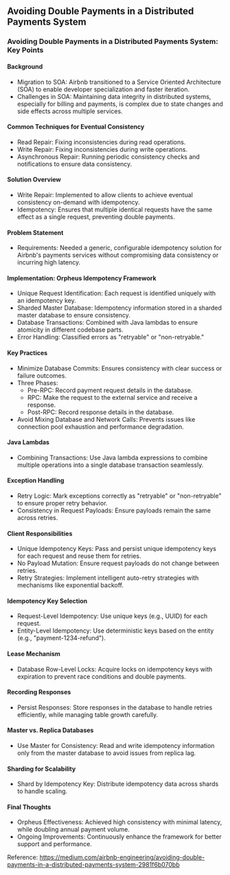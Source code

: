 ## Avoiding Double Payments in a Distributed Payments System


### Avoiding Double Payments in a Distributed Payments System: Key Points

#### Background
- Migration to SOA: Airbnb transitioned to a Service Oriented Architecture (SOA) to enable developer specialization and faster iteration.
- Challenges in SOA: Maintaining data integrity in distributed systems, especially for billing and payments, is complex due to state changes and side effects across multiple services.

#### Common Techniques for Eventual Consistency
- Read Repair: Fixing inconsistencies during read operations.
- Write Repair: Fixing inconsistencies during write operations.
- Asynchronous Repair: Running periodic consistency checks and notifications to ensure data consistency.

#### Solution Overview
- Write Repair: Implemented to allow clients to achieve eventual consistency on-demand with idempotency.
- Idempotency: Ensures that multiple identical requests have the same effect as a single request, preventing double payments.

#### Problem Statement
- Requirements: Needed a generic, configurable idempotency solution for Airbnb's payments services without compromising data consistency or incurring high latency.

#### Implementation: Orpheus Idempotency Framework
- Unique Request Identification: Each request is identified uniquely with an idempotency key.
- Sharded Master Database: Idempotency information stored in a sharded master database to ensure consistency.
- Database Transactions: Combined with Java lambdas to ensure atomicity in different codebase parts.
- Error Handling: Classified errors as "retryable" or "non-retryable."

#### Key Practices
- Minimize Database Commits: Ensures consistency with clear success or failure outcomes.
- Three Phases:
  - Pre-RPC: Record payment request details in the database.
  - RPC: Make the request to the external service and receive a response.
  - Post-RPC: Record response details in the database.
- Avoid Mixing Database and Network Calls: Prevents issues like connection pool exhaustion and performance degradation.

#### Java Lambdas
- Combining Transactions: Use Java lambda expressions to combine multiple operations into a single database transaction seamlessly.

#### Exception Handling
- Retry Logic: Mark exceptions correctly as "retryable" or "non-retryable" to ensure proper retry behavior.
- Consistency in Request Payloads: Ensure payloads remain the same across retries.

#### Client Responsibilities
- Unique Idempotency Keys: Pass and persist unique idempotency keys for each request and reuse them for retries.
- No Payload Mutation: Ensure request payloads do not change between retries.
- Retry Strategies: Implement intelligent auto-retry strategies with mechanisms like exponential backoff.

#### Idempotency Key Selection
- Request-Level Idempotency: Use unique keys (e.g., UUID) for each request.
- Entity-Level Idempotency: Use deterministic keys based on the entity (e.g., "payment-1234-refund").

#### Lease Mechanism
- Database Row-Level Locks: Acquire locks on idempotency keys with expiration to prevent race conditions and double payments.

#### Recording Responses
- Persist Responses: Store responses in the database to handle retries efficiently, while managing table growth carefully.

#### Master vs. Replica Databases
- Use Master for Consistency: Read and write idempotency information only from the master database to avoid issues from replica lag.

#### Sharding for Scalability
- Shard by Idempotency Key: Distribute idempotency data across shards to handle scaling.

#### Final Thoughts
- Orpheus Effectiveness: Achieved high consistency with minimal latency, while doubling annual payment volume.
- Ongoing Improvements: Continuously enhance the framework for better support and performance. 


Reference:
https://medium.com/airbnb-engineering/avoiding-double-payments-in-a-distributed-payments-system-2981f6b070bb